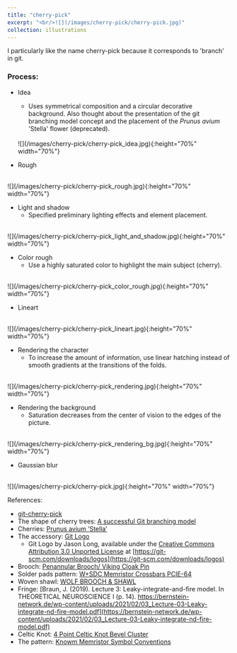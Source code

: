 ```yaml
---
title: "cherry-pick"
excerpt: "<br/>![](/images/cherry-pick/cherry-pick.jpg)"
collection: illustrations
---
```


I particularly like the name cherry-pick because it corresponds to 'branch' in git.

### Process: 

* Idea
    - Uses symmetrical composition and a circular decorative background. Also thought about the presentation of the git branching model concept and the placement of the *Prunus avium* 'Stella' flower (deprecated).
    <br>
    ![](/images/cherry-pick/cherry-pick_idea.jpg){:height="70%" width="70%"}

* Rough
<br>
    ![](/images/cherry-pick/cherry-pick_rough.jpg){:height="70%" width="70%"}

* Light and shadow
    - Specified preliminary lighting effects and element placement.
<br>
![](/images/cherry-pick/cherry-pick_light_and_shadow.jpg){:height="70%" width="70%"}

* Color rough
    - Use a highly saturated color to highlight the main subject (cherry).
<br>
![](/images/cherry-pick/cherry-pick_color_rough.jpg){:height="70%" width="70%"}

* Lineart
<br>
![](/images/cherry-pick/cherry-pick_lineart.jpg){:height="70%" width="70%"}

* Rendering the character
    - To increase the amount of information, use linear hatching instead of smooth gradients at the transitions of the folds.
<br>
![](/images/cherry-pick/cherry-pick_rendering.jpg){:height="70%" width="70%"}

* Rendering the background
    - Saturation decreases from the center of vision to the edges of the picture.
<br>
![](/images/cherry-pick/cherry-pick_rendering_bg.jpg){:height="70%" width="70%"}

* Gaussian blur
<br>
![](/images/cherry-pick/cherry-pick.jpg){:height="70%" width="70%"}

References:
- [git-cherry-pick](https://git-scm.com/docs/git-cherry-pick)
- The shape of cherry trees: [A successful Git branching model](https://nvie.com/img/git-model@2x.png)
- Cherries: [Prunus avium ‘Stella’](https://www.paramountplants.co.uk/images/shop/large/prunus-avium-stella-cherry-tree.jpg)
- The accessory: [Git Logo](https://git-scm.com/images/logos/downloads/Git-Logo-2Color.png)
    - Git Logo by Jason Long, available under the [Creative Commons Attribution 3.0 Unported License](https://creativecommons.org/licenses/by/3.0/) at [https://git-scm.com/downloads/logos](https://git-scm.com/downloads/logos)
- Brooch: [Penannular Brooch/ Viking Cloak Pin](https://content.instructables.com/FVQ/FTFW/KDVO9HEP/FVQFTFWKDVO9HEP.jpg?auto=webp&frame=1&width=1024&height=1024&fit=bounds&md=0fe48a6cb0c0f7b56cffe4207f9194bf)
- Solder pads pattern: [W+SDC Memristor Crossbars PCIE-64](https://knowm.com/cdn/shop/products/Knowm_32X32_W-SDC_Memristor_Crossbar_Front_1024x1024@2x.png?v=1578942563)
- Woven shawl: [WOLF BROOCH & SHAWL](https://i.etsystatic.com/8333704/r/il/2fa2d6/3657956593/il_1588xN.3657956593_j9p1.jpg)
- Fringe: [Braun, J. (2019). Lecture 3: Leaky-integrate-and-fire model. In THEORETICAL NEUROSCIENCE I (p. 14). https://bernstein-network.de/wp-content/uploads/2021/02/03_Lecture-03-Leaky-integrate-nd-fire-model.pdf](https://bernstein-network.de/wp-content/uploads/2021/02/03_Lecture-03-Leaky-integrate-nd-fire-model.pdf)
- Celtic Knot: [4 Point Celtic Knot Bevel Cluster ](https://images.delphiglass.com/image_1500/144582.jpg)
- The pattern: [Knowm Memristor Symbol Conventions](https://www.youtube.com/watch?v=ozgMweVUThM)